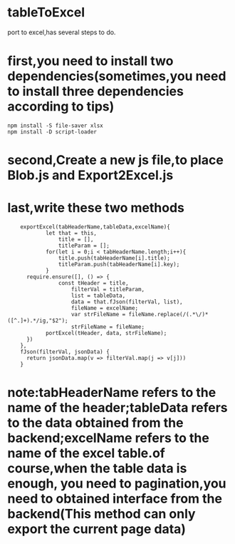 # tableToExcel
port to excel,has several steps to do.
# first,you need to install two dependencies(sometimes,you need to install three dependencies according to tips)
    npm install -S file-saver xlsx
    npm install -D script-loader
# second,Create a new js file,to place Blob.js and Export2Excel.js
# last,write these two methods
        exportExcel(tabHeaderName,tableData,excelName){
                let that = this,
                    title = [],
                    titleParam = [];   
                for(let i = 0;i < tabHeaderName.length;i++){
                    title.push(tabHeaderName[i].title);
                    titleParam.push(tabHeaderName[i].key);
                }
          require.ensure([], () => {
                    const tHeader = title,
                        filterVal = titleParam,
                        list = tableData,
                        data = that.fJson(filterVal, list),
                        fileName = excelName;
                        var strFileName = fileName.replace(/(.*\/)*([^.]+).*/ig,"$2");
                        strFileName = fileName;
                portExcel(tHeader, data, strFileName);
          })
        },
        fJson(filterVal, jsonData) {
          return jsonData.map(v => filterVal.map(j => v[j]))
        }
# note:tabHeaderName refers to the name of the header;tableData refers to the data obtained from the backend;excelName refers to the name of the excel table.of course,when the table data is enough, you need to pagination,you need to obtained interface from the backend(This method can only export the current page data)

